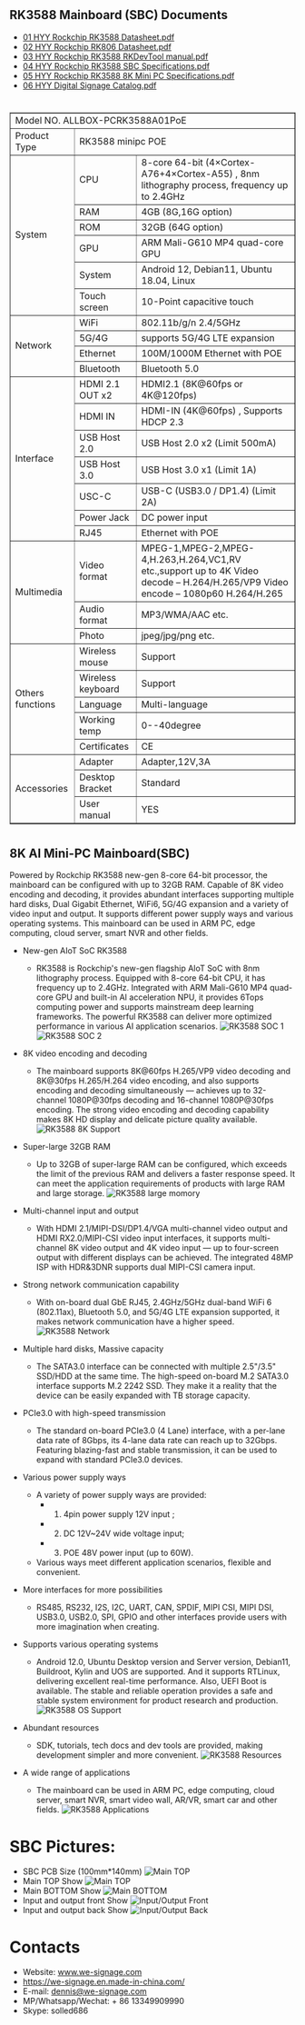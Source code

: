 # 
## RK3588 Mainboard (SBC) Documents
- [01 HYY Rockchip RK3588 Datasheet.pdf](./RK3588_Documents/01_HYY_Rockchip_RK3588_Datasheet.pdf?raw=true)
- [02 HYY Rockchip RK806 Datasheet.pdf](./RK3588_Documents/02_HYY_Rockchip_RK806_Datasheet.pdf?raw=true)
- [03 HYY Rockchip RK3588 RKDevTool manual.pdf](./RK3588_Documents/03_HYY_RKDevTool_manual.pdf?raw=true)
- [04 HYY Rockchip RK3588 SBC Specifications.pdf](./RK3588_Documents/04_HYY_RK3588_SBC_Specifications.pdf?raw=true)
- [05 HYY Rockchip RK3588 8K Mini PC Specifications.pdf](./RK3588_Documents/05_HYY_RK3588_8K_Mini_PC_specs.pdf?raw=true)
- [06 HYY Digital Signage Catalog.pdf](./RK3588_Documents/06_HYY_Digital_Signage_Catalog.pdf?raw=true)

# 
<table border="1">
    <tr>
        <td colspan="3">Model NO. ALLBOX-PCRK3588A01PoE </td>
    </tr>
    <tr>
        <td>Product Type</td>
        <td colspan="2">RK3588 minipc POE</td>
    </tr>
    <tr>
        <td rowspan="6">System</td>
        <td>CPU</td>
        <td>8-core 64-bit (4×Cortex-A76+4×Cortex-A55) , 8nm lithography process, frequency up to 2.4GHz</td>
    </tr>
    <tr>
        <td>RAM</td>
        <td>4GB (8G,16G option)</td>
    </tr>
    <tr>
        <td>ROM</td>
        <td>32GB (64G option)</td>
    </tr>
    <tr>
        <td>GPU</td>
        <td>ARM Mali-G610 MP4 quad-core GPU</td>
    </tr>
    <tr>
        <td>System</td>
        <td>Android 12, Debian11, Ubuntu 18.04, Linux</td>
    </tr> 
    <tr>
        <td>Touch screen</td>
        <td>10-Point capacitive touch</td>
    </tr>
    <tr>
        <td rowspan="4">Network</td>
        <td>WiFi</td>
        <td>802.11b/g/n 2.4/5GHz</td>
    </tr>   
    <tr>
        <td>5G/4G</td>
        <td>supports 5G/4G LTE expansion</td>
    </tr>  
    <tr>
        <td>Ethernet</td>
        <td>100M/1000M Ethernet with POE</td>
    </tr>
    <tr>
        <td>Bluetooth</td>
        <td>Bluetooth 5.0</td>
    </tr>  
    <tr>
        <td rowspan="7">Interface</td>
        <td>HDMI 2.1 OUT x2</td>
        <td>HDMI2.1 (8K@60fps or 4K@120fps)</td>
    </tr>  
    <tr>
        <td>HDMI IN</td>
        <td>HDMI-IN (4K@60fps) , Supports HDCP 2.3</td>
    </tr>
    <tr>
        <td>USB Host 2.0</td>
        <td>USB Host 2.0 x2 (Limit 500mA)</td>
    </tr>
    <tr>
        <td>USB Host 3.0</td>
        <td>USB Host 3.0 x1 (Limit 1A)</td>
    </tr>
    <tr>
        <td>USC-C</td>
        <td>USB-C (USB3.0 / DP1.4) (Limit 2A)</td>
    </tr>    
    <tr>
        <td>Power Jack</td>
        <td>DC power input</td>
    </tr> 
    <tr>
        <td>RJ45</td>
        <td>Ethernet with POE</td>
    </tr> 
    <tr>
        <td rowspan="3">Multimedia</td>
        <td>Video format</td>
        <td>MPEG-1,MPEG-2,MPEG-4,H.263,H.264,VC1,RV etc.,support up to 4K
        Video decode – H.264/H.265/VP9
        Video encode – 1080p60 H.264/H.265</td>
    </tr>
    <tr>
        <td>Audio format</td>
        <td>MP3/WMA/AAC etc.</td>
    </tr>
    <tr>
        <td>Photo</td>
        <td>jpeg/jpg/png etc.</td>
    </tr> 
    <tr>
        <td rowspan="5">Others  functions</td>
        <td>Wireless mouse</td>
        <td>Support</td>
    </tr>
    <tr>
        <td>Wireless keyboard</td>
        <td>Support</td>
    </tr> 
    <tr>
        <td>Language</td>
        <td>Multi-language</td>
    </tr>    
    <tr>
        <td>Working temp</td>
        <td>0--40degree</td>
    </tr>
    <tr>
        <td>Certificates</td>
        <td>CE</td>
    </tr>
    <tr>
        <td rowspan="3">Accessories</td>
        <td>Adapter</td>
        <td>Adapter,12V,3A</td>
    </tr>
    <tr>
        <td>Desktop Bracket</td>
        <td>Standard</td>
    </tr> 
    <tr>
        <td>User manual</td>
        <td>YES</td>
    </tr>                           
</table>


# 
## 8K AI Mini-PC Mainboard(SBC)

Powered by Rockchip RK3588 new-gen 8-core 64-bit processor, the
mainboard can be configured with up to 32GB RAM. Capable of 8K
video encoding and decoding, it provides abundant interfaces
supporting multiple hard disks, Dual Gigabit Ethernet, WiFi6, 5G/4G
expansion and a variety of video input and output. It supports
different power supply ways and various operating systems. This
mainboard can be used in ARM PC, edge computing, cloud server,
smart NVR and other fields.

- New-gen AIoT SoC RK3588

  - RK3588 is Rockchip's new-gen flagship AIoT SoC with 8nm lithography process. Equipped with 8-core 64-bit CPU, it has frequency up
    to 2.4GHz. Integrated with ARM Mali-G610 MP4 quad-core GPU and built-in AI acceleration NPU, it provides 6Tops computing power
    and supports mainstream deep learning frameworks. The powerful RK3588 can deliver more optimized performance in various AI
    application scenarios.
    ![RK3588 SOC 1](imgs/RK3588_SOC_1.jpg?raw=true)
    ![RK3588 SOC 2](imgs/RK3588_SOC_2.jpg?raw=true)
- 8K video encoding and decoding

  - The mainboard supports 8K@60fps H.265/VP9 video decoding and 8K@30fps H.265/H.264 video encoding, and also supports
    encoding and decoding simultaneously — achieves up to 32-channel 1080P@30fps decoding and 16-channel 1080P@30fps
    encoding. The strong video encoding and decoding capability makes 8K HD display and delicate picture quality available.
    ![RK3588 8K Support](imgs/8K_Support.jpg?raw=true)
- Super-large 32GB RAM

  - Up to 32GB of super-large RAM can be configured, which exceeds the limit of the previous RAM and delivers a faster response speed.
    It can meet the application requirements of products with large RAM and large storage.
    ![RK3588 large momory](imgs/RK3588_large_memory.jpg?raw=true)
- Multi-channel input and output

  - With HDMI 2.1/MIPI-DSI/DP1.4/VGA multi-channel video output and HDMI RX2.0/MIPI-CSI video input interfaces, it supports
    multi-channel 8K video output and 4K video input — up to four-screen output with different displays can be achieved. The
    integrated 48MP ISP with HDR&3DNR supports dual MIPI-CSI camera input.
- Strong network communication capability

  - With on-board dual GbE RJ45, 2.4GHz/5GHz dual-band WiFi 6 (802.11ax), Bluetooth 5.0, and 5G/4G LTE expansion supported,
    it makes network communication have a higher speed.
    ![RK3588 Network](imgs/RK3588_network.jpg?raw=true)
- Multiple hard disks, Massive capacity

  - The SATA3.0 interface can be connected with multiple 2.5"/3.5" SSD/HDD at the same time. The high-speed
    on-board M.2 SATA3.0 interface supports M.2 2242 SSD. They make it a reality that the device can be easily
    expanded with TB storage capacity.
- PCIe3.0 with high-speed transmission

  - The standard on-board PCIe3.0 (4 Lane) interface, with a per-lane data rate of 8Gbps, its 4-lane data rate can reach up
    to 32Gbps. Featuring blazing-fast and stable transmission, it can be used to expand with standard PCIe3.0 devices.
- Various power supply ways

  - A variety of power supply ways are provided:
    - 1) 4pin power supply 12V input ;
    - 2) DC 12V~24V wide voltage input;
    - 3) POE 48V power input (up to 60W).
  - Various ways meet different application scenarios,
    flexible and convenient.
- More interfaces for more possibilities

  - RS485, RS232, I2S, I2C, UART, CAN, SPDIF, MIPI CSI, MIPI DSI, USB3.0, USB2.0, SPI, GPIO and other interfaces provide users with
    more imagination when creating.
- Supports various operating systems

  - Android 12.0, Ubuntu Desktop version and Server version, Debian11, Buildroot, Kylin and UOS are supported. And it supports
    RTLinux, delivering excellent real-time performance. Also, UEFI Boot is available. The stable and reliable operation provides a
    safe and stable system environment for product research and production.
    ![RK3588 OS Support](imgs/RK3588_OS_Support.jpg?raw=true)
- Abundant resources

  - SDK, tutorials, tech docs and dev tools are provided, making development simpler and more convenient.
    ![RK3588 Resources](imgs/RK3588_Resources.jpg?raw=true)
- A wide range of applications

  - The mainboard can be used in ARM PC, edge computing, cloud server, smart NVR, smart video wall, AR/VR, smart car and other fields.
    ![RK3588 Applications](imgs/RK3588_Applications.jpg?raw=true)

# SBC Pictures:

- SBC PCB Size (100mm*140mm)
  ![Main TOP](imgs/RK3588_size.png?raw=true)
- Main TOP Show
  ![Main TOP](imgs/main_top.jpeg?raw=true)
- Main BOTTOM Show
  ![Main BOTTOM](imgs/main_bottom.jpeg?raw=true)
- Input and output front Show
  ![Input/Output Front](imgs/input_output_front.jpeg?raw=true)
- Input and output back Show
  ![Input/Output Back](imgs/input_output_back.jpeg?raw=true)

# Contacts

- Website: www.we-signage.com
- https://we-signage.en.made-in-china.com/
- E-mail: dennis@we-signage.com
- MP/Whatsapp/Wechat: + 86 13349909990
- Skype: solled686
